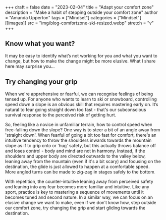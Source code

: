 +++ 
draft = false
date = "2023-02-04"
title = "Adapt your comfort zone"
description = "Make a habit of stepping outside your comfort zone"
author = "Amanda Upperton"
tags = ["Mindset"]
categories = ["Mindset"]
[[images]]
  src = "img/blog-comfortzone-ski-resized.webp"
  stretch = "v"
+++

## Know what you want?

It may be easy to identify what’s not working for you and what you want to change, but how to make the change might be more elusive. What I share here may surprise you…


## Try changing your grip

When we're apprehensive or fearful, we can recognise feelings of being tensed up.
For anyone who wants to learn to ski or snowboard, controlling speed down a slope is an obvious skill that requires mastering early on. It’s natural to fear going straight down too fast - that's our subconscious survival response to the perceived risk of getting hurt.

So, feeling like a novice in unfamiliar terrain, how to control speed when free-falling down the slope? One way is to steer a bit of an angle away from 'straight down'. When fearful of going a bit too fast for comfort, there's an intuitive tendency to throw the shoulders inwards towards the mountain slope as if to grip onto or 'hug' safety, but this actually throws balance off and loses control - body and mind are not in harmony.  Instead, if the shoulders and upper body are directed outwards to the valley below, leaning away from the mountain (even if it's a bit scary) and focusing on the destination, the glide is just allowed to happen at a comfortable speed. More angled turns can be made to zig-zag in stages safely to the bottom.

With repetition, the counter-intuitive leaning away from perceived safety and leaning into any fear becomes more familiar and intuitive. Like any sport, practice is key to mastering a sequence of movements until it becomes tuned and second nature. In a similar way, we can focus on an elusive change we want to make, even if we don’t know how, step outside our comfort zone, try changing the grip and start gliding towards the destination.

